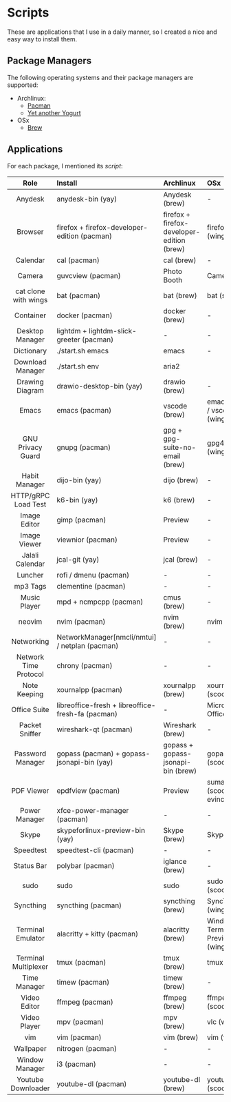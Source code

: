 # Scripts

These are applications that I use in a daily manner, so I created a nice and easy way to install them.

## Package Managers

The following operating systems and their package managers are supported:

- Archlinux:
  - [Pacman](https://archlinux.org/pacman/)
  - [Yet another Yogurt](https://github.com/Jguer/yay)
- OSx
  - [Brew](https://brew.sh)

## Applications

For each package, I mentioned its *script*:

| Role                  | Install                                         | Archlinux                                        | OSx                       |
|:---------------------:|:--------------------------------------------------|:-------------------------------------------|:----------------------------------|
| Anydesk               | anydesk-bin (yay)                                 | Anydesk (brew)                             | -                                 |
| Browser               | firefox + firefox-developer-edition (pacman)      | firefox + firefox-developer-edition (brew) | firefox (winget)                  |
| Calendar              | cal (pacman)                                      | cal (brew)                                 | -                                 |
| Camera                | guvcview (pacman)                                 | Photo Booth                                | Camera                            |
| cat clone with wings  | bat (pacman)                                      | bat (brew)                                 | bat (scoop)                       |
| Container             | docker (pacman)                                   | docker (brew)                              | -                                 |
| Desktop Manager       | lightdm + lightdm-slick-greeter (pacman)          | -                                          | -                                 |
| Dictionary            | ./start.sh emacs | emacs | -                                 |
| Download Manager      | ./start.sh env   | aria2 |
| Drawing Diagram       | drawio-desktop-bin (yay)                          | drawio (brew)                              | -                                 |
| Emacs                 | emacs (pacman)                                    | vscode (brew)                              | emacs (wsl) / vscode (winget)     |
| GNU Privacy Guard     | gnupg (pacman)                                    | gpg + gpg-suite-no-email (brew)            | gpg4win (winget)                  |
| Habit Manager         | dijo-bin (yay)                                    | dijo (brew)                                | -                                 |
| HTTP/gRPC Load Test   | k6-bin (yay)                                      | k6 (brew)                                  | -                                 |
| Image Editor          | gimp (pacman)                                     | Preview                                    | -                                 |
| Image Viewer          | viewnior (pacman)                                 | Preview                                    | -                                 |
| Jalali Calendar       | jcal-git (yay)                                    | jcal (brew)                                | -                                 |
| Luncher               | rofi / dmenu (pacman)                             | -                                          | -                                 |
| mp3 Tags              | clementine (pacman)                               | -                                          | -                                 |
| Music Player          | mpd + ncmpcpp (pacman)                            | cmus (brew)                                | -                                 |
| neovim                | nvim (pacman)                                     | nvim (brew)                                | nvim (wsl)                        |
| Networking            | NetworkManager[nmcli/nmtui] / netplan (pacman)    | -                                          | -                                 |
| Network Time Protocol | chrony (pacman)                                   | -                                          | -                                 |
| Note Keeping          | xournalpp (pacman)                                | xournalpp (brew)                           | xournalpp (scoop)                 |
| Office Suite          | libreoffice-fresh + libreoffice-fresh-fa (pacman) | -                                          | Microsoft Office                  |
| Packet Sniffer        | wireshark-qt (pacman)                             | Wireshark (brew)                           | -                                 |
| Password Manager      | gopass (pacman) + gopass-jsonapi-bin (yay)        | gopass + gopass-jsonapi-bin (brew)         | gopass (scoop)                    |
| PDF Viewer            | epdfview (pacman)                                 | Preview                                    | sumatrapdf (scoop) / evince (wsl) |
| Power Manager         | xfce-power-manager (pacman)                       | -                                          | -                                 |
| Skype                 | skypeforlinux-preview-bin (yay)                   | Skype (brew)                               | Skype                             |
| Speedtest             | speedtest-cli (pacman)                            | -                                          | -                                 |
| Status Bar            | polybar (pacman)                                  | iglance (brew)                             | -                                 |
| sudo                  | sudo                                              | sudo                                       | sudo (scoop)                      |
| Syncthing             | syncthing (pacman)                                | syncthing (brew)                           | SyncTrayzor (winget)              |
| Terminal Emulator     | alacritty + kitty (pacman)                        | alacritty (brew)                           | Windows Terminal Preview (winget) |
| Terminal Multiplexer  | tmux (pacman)                                     | tmux (brew)                                | tmux (wsl)                        |
| Time Manager          | timew (pacman)                                    | timew (brew)                               | -                                 |
| Video Editor          | ffmpeg (pacman)                                   | ffmpeg (brew)                              | ffmpeg (scoop)                    |
| Video Player          | mpv (pacman)                                      | mpv (brew)                                 | vlc (winget)                      |
| vim                   | vim (pacman)                                      | vim (brew)                                 | vim (wsl)                         |
| Wallpaper             | nitrogen (pacman)                                 | -                                          | -                                 |
| Window Manager        | i3 (pacman)                                       | -                                          | -                                 |
| Youtube Downloader    | youtube-dl (pacman)                               | youtube-dl (brew)                          | youtube-dl (scoop)                |

